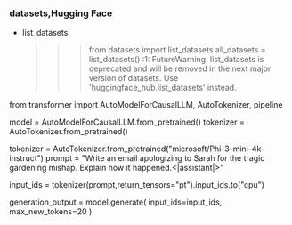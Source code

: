 ### datasets,Hugging Face

- list_datasets
  > > > from datasets import list_datasets
  > > > all_datasets = list_datasets()
  > > > <stdin>:1: FutureWarning: list_datasets is deprecated and will be removed in the next major version of datasets. Use 'huggingface_hub.list_datasets' instead.

from transformer import
AutoModelForCausalLLM,
AutoTokenizer,
pipeline

model = AutoModelForCausalLLM.from_pretrained()
tokenizer = AutoTokenizer.from_pretrained()

tokenizer = AutoTokenizer.from_pretrained("microsoft/Phi-3-mini-4k-instruct")
prompt = "Write an email apologizing to Sarah for the tragic gardening mishap. Explain how it happened.<|assistant|>"

input_ids = tokenizer(prompt,return_tensors="pt").input_ids.to("cpu")

generation_output = model.generate(
input_ids=input_ids,
max_new_tokens=20
)
